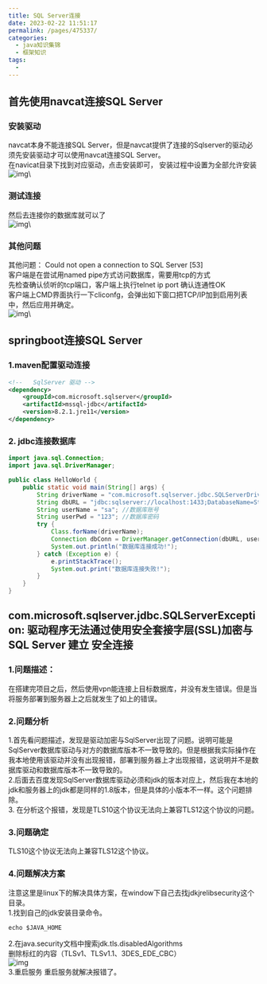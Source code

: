 ```yaml
---
title: SQL Server连接
date: 2023-02-22 11:51:17
permalink: /pages/475337/
categories:
  - java知识集锦
  - 框架知识
tags:
  - 
---
```

## 首先使用navcat连接SQL Server
 
### 安装驱动
navcat本身不能连接SQL Server，但是navcat提供了连接的Sqlserver的驱动必须先安装驱动才可以使用navcat连接SQL Server。\
在navicat目录下找到对应驱动，点击安装即可， 安装过程中设置为全部允许安装
![img](../../.vuepress/my_blog/img/blog/20181024155633447.png)\

### 测试连接
然后去连接你的数据库就可以了\
![img](../../.vuepress/my_blog/img/blog/Snipaste_2023-02-22_11-58-25.png)\

### 其他问题
其他问题： Could not open a connection to SQL Server [53]\
客户端是在尝试用named pipe方式访问数据库，需要用tcp的方式\
先检查确认侦听的tcp端口，客户端上执行telnet ip port 确认连通性OK\
客户端上CMD界面执行一下cliconfg，会弹出如下窗口把TCP/IP加到启用列表中，然后应用并确定。\
![img](../../.vuepress/my_blog/img/blog/20210311112106630.png)\

## springboot连接SQL Server


### 1.maven配置驱动连接
```xml
<!--   SqlServer 驱动 -->
<dependency>
    <groupId>com.microsoft.sqlserver</groupId>
    <artifactId>mssql-jdbc</artifactId>
    <version>8.2.1.jre11</version>
</dependency>
```
### 2. jdbc连接数据库
```java
import java.sql.Connection;
import java.sql.DriverManager;

public class HelloWorld {
    public static void main(String[] args) {
        String driverName = "com.microsoft.sqlserver.jdbc.SQLServerDriver";
        String dbURL = "jdbc:sqlserver://localhost:1433;DatabaseName=Student";//数据库名称
        String userName = "sa"; //数据库账号
        String userPwd = "123"; //数据库密码
        try {
            Class.forName(driverName);
            Connection dbConn = DriverManager.getConnection(dbURL, userName, userPwd);
            System.out.println("数据库连接成功!");
        } catch (Exception e) {
            e.printStackTrace();
            System.out.print("数据库连接失败!");
        }
    }
}
```

## com.microsoft.sqlserver.jdbc.SQLServerException: 驱动程序无法通过使用安全套接字层(SSL)加密与 SQL Server 建立 安全连接

### 1.问题描述：
在搭建完项目之后，然后使用vpn能连接上目标数据库，并没有发生错误。但是当将服务部署到服务器上之后就发生了如上的错误。
### 2.问题分析
1.首先看问题描述，发现是驱动加密与SqlServer出现了问题。说明可能是SqlServer数据库驱动与对方的数据库版本不一致导致的。但是根据我实际操作在我本地使用该驱动并没有出现报错，部署到服务器上才出现报错，这说明并不是数据库驱动和数据库版本不一致导致的。\
2.后面去百度发现SqlServer数据库驱动必须和jdk的版本对应上，然后我在本地的jdk和服务器上的jdk都是同样的1.8版本，但是具体的小版本不一样。这个问题排除。\
3. 在分析这个报错，发现是TLS10这个协议无法向上兼容TLS12这个协议的问题。
### 3.问题确定
TLS10这个协议无法向上兼容TLS12这个协议。
### 4.问题解决方案
注意这里是linux下的解决具体方案，在window下自己去找jdkjrelibsecurity这个目录。\
1.找到自己的jdk安装目录命令。
```shell
echo $JAVA_HOME
```
2.在java.security文档中搜索jdk.tls.disabledAlgorithms\
删除标红的内容（TLSv1、TLSv1.1、3DES_EDE_CBC）\
![img](../../.vuepress/my_blog/img/blog/Snipaste_2023-02-22_14-14-31.png)\
3.重启服务
重启服务就解决报错了。